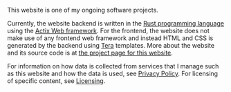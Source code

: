 This website is one of my ongoing software projects. 

Currently, the website backend is written in the [Rust programming language](https://www.rust-lang.org/) using the [Actix Web framework](https://actix.rs/). For the frontend, the website does not make use of any frontend web framework and instead HTML and CSS is generated by the backend using [Tera](https://keats.github.io/tera/) templates. More about the website and its source code is at [the project page for this website](./projects/ctclsite/).

For information on how data is collected from services that I manage such as this website and how the data is used, see [Privacy Policy](./privacy/). For licensing of specific content, see [Licensing](./licensing/).